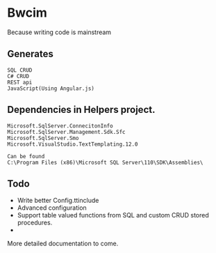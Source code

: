Bwcim
=====

Because writing code is mainstream

## Generates 
    SQL CRUD 
    C# CRUD
    REST api
    JavaScript(Using Angular.js)


## Dependencies in Helpers project.
    Microsoft.SqlServer.ConnecitonInfo
    Microsoft.SqlServer.Management.Sdk.Sfc
    Microsoft.SqlServer.Smo
    Microsoft.VisualStudio.TextTemplating.12.0
    
    Can be found
    C:\Program Files (x86)\Microsoft SQL Server\110\SDK\Assemblies\


## Todo
- Write better Config.ttinclude
- Advanced configuration
- Support table valued functions from SQL and custom CRUD stored procedures.
-  

More detailed documentation to come.